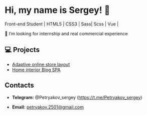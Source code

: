 # Hi, my name is Sergey! 👋

Front-end Student | HTML5 | CSS3 | Sass| Scss | Vue |

🤝 I’m looking for internship and real commercial experience

## 💻 Projects

- [Adaptive online store layout](https://petryakovsergey.github.io/adaptive_layout/)
- [Home interior Blog SPA](https://petryakovsergey.github.io/interno1.0.0/)

## Contacts

- **Telegram:**  @Petryakov_sergey (https://t.me/Petryakov_sergey)

- **Email:**  petryakov.2501@gmail.com

